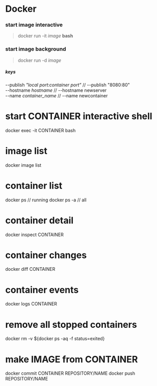 # Docker

### start image interactive
> docker run -it *image* **bash**

### start image background
> docker run -d *image*

##### keys
--publish *"local port:container port"* // --publish "8080:80"  
--hostname *hostname* // --hostname newserver  
--name *container_name* // --name newcontainer  

# start CONTAINER interactive shell
docker exec -it CONTAINER bash

# image list
docker image list

# container list
docker ps // running
docker ps -a // all

# container detail
docker inspect CONTAINER

# container changes
docker diff CONTAINER

# container events
docker logs CONTAINER

# remove all stopped containers
docker rm -v ${docker ps -aq -f status=exited}

# make IMAGE from CONTAINER
docker commit CONTAINER REPOSITORY/NAME
docker push REPOSITORY/NAME
